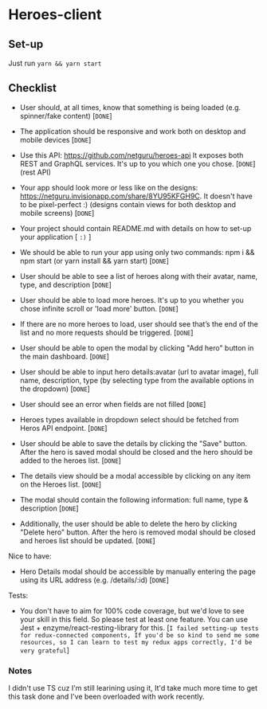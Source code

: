 # Heroes-client

## Set-up
Just run <code>yarn && yarn start</code>

## Checklist
- User should, at all times, know that something is being loaded (e.g. spinner/fake content) [`DONE`]
- The application should be responsive and work both on desktop and mobile devices [`DONE`]
- Use this API: https://github.com/netguru/heroes-api It exposes both REST and GraphQL services. It's up to you which one you chose. [`DONE`](rest API)
- Your app should look more or less like on the designs: https://netguru.invisionapp.com/share/8YU95KFGH9C.  It doesn't have to be pixel-perfect :) (designs contain views for both desktop and mobile screens) [`DONE`]
- Your project should contain README.md with details on how to set-up your application [ `:)` ]
- We should be able to run your app using only two commands: npm i && npm start (or yarn install && yarn start) [`DONE`]

- User should be able to see a list of heroes along with their avatar, name, type, and description [`DONE`]
- User should be able to load more heroes. It's up to you whether you chose infinite scroll or 'load more' button. [`DONE`]
- If there are no more heroes to load, user should see that’s the end of the list and no more requests should be triggered. [`DONE`]

- User should be able to open the modal by clicking "Add hero" button in the main dashboard. [`DONE`]
- User should be able to input hero details:avatar (url to avatar image), full name, description, type (by selecting type from the available options in the dropdown) [`DONE`]
- User should see an error when fields are not filled [`DONE`]
- Heroes types available in dropdown select should be fetched from Heros API endpoint. [`DONE`]
- User should be able to save the details by clicking the "Save" button. After the hero is saved modal should be closed and the hero should be added to the heroes list.  [`DONE`]

- The details view should be a modal accessible by clicking on any item on the Heroes list. [`DONE`]
- The modal should contain the following information: full name, type & description [`DONE`]
- Additionally, the user should be able to delete the hero by clicking "Delete hero" button. After the hero is removed modal should be closed and heroes list should be updated. [`DONE`]

Nice to have:
- Hero Details modal should be accessible by manually entering the page using its URL address (e.g. /details/:id) [`DONE`]

Tests:
- You don't have to aim for 100% code coverage, but we'd love to see your skill in this field. So please test at least one feature. You can use Jest + enzyme/react-resting-library for this. [`I failed setting-up tests for redux-connected components, If you'd be so kind to send me some resources, so I can learn to test my redux apps correctly, I'd be very grateful`]

### Notes

I didn't use TS cuz I'm still learining using it, It'd take much more time to get this task done and I've been overloaded with work recently.